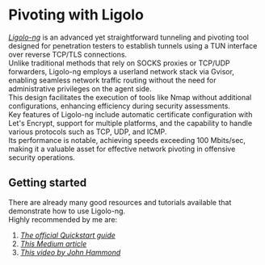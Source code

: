 # Pivoting with Ligolo  


[*Ligolo-ng*](https://github.com/nicocha30/ligolo-ng) is an advanced yet straightforward tunneling and pivoting tool designed for penetration testers to establish tunnels using a TUN interface over reverse TCP/TLS connections.  
Unlike traditional methods that rely on SOCKS proxies or TCP/UDP forwarders, Ligolo-ng employs a userland network stack via Gvisor, enabling seamless network traffic routing without the need for administrative privileges on the agent side.  
This design facilitates the execution of tools like Nmap without additional configurations, enhancing efficiency during security assessments.  
Key features of Ligolo-ng include automatic certificate configuration with Let's Encrypt, support for multiple platforms, and the capability to handle various protocols such as TCP, UDP, and ICMP.  
Its performance is notable, achieving speeds exceeding 100 Mbits/sec, making it a valuable asset for effective network pivoting in offensive security operations.  


## Getting started  

There are already many good resources and tutorials available that demonstrate how to use Ligolo-ng.  
Highly recommended by me are:  
1. [*The official Quickstart guide*](https://github.com/nicocha30/ligolo-ng/wiki/Quickstart)  
2. [*This Medium article*](https://software-sinner.medium.com/how-to-tunnel-and-pivot-networks-using-ligolo-ng-cf828e59e740)  
3. [*This video by John Hammond*](https://www.youtube.com/watch?v=qou7shRlX_s)  



